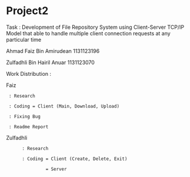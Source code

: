 # Project2


Task : Development of File Repository System using Client-Server TCP/IP Model that able to handle multiple client connection requests at any particular time


Ahmad Faiz Bin Amirudean 1131123196

Zulfadhli Bin Hairil Anuar 1131123070


Work Distribution : 

Faiz 

     : Research
     
     : Coding = Client (Main, Download, Upload)
     
     : Fixing Bug     
     
     : Readme Report
     
     
Zulfadhli 

          : Research
          
          : Coding = Client (Create, Delete, Exit)
          
                   = Server
